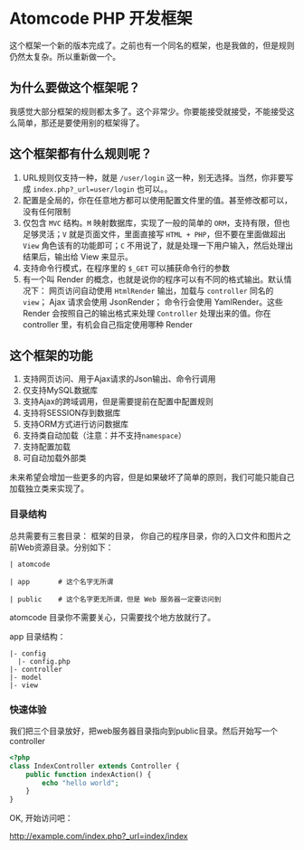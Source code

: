 Atomcode PHP 开发框架
========
这个框架一个新的版本完成了。之前也有一个同名的框架，也是我做的，但是规则仍然太复杂。所以重新做一个。

为什么要做这个框架呢？
--------
我感觉大部分框架的规则都太多了。这个非常少。你要能接受就接受，不能接受这么简单，那还是要使用别的框架得了。

这个框架都有什么规则呢？
--------

1. URL规则仅支持一种，就是 `/user/login` 这一种，别无选择。当然，你非要写成 `index.php?_url=user/login` 也可以。。
2. 配置是全局的，你在任意地方都可以使用配置文件里的值。甚至修改都可以，没有任何限制
3. 仅包含 `MVC` 结构。`M` 映射数据库，实现了一般的简单的 `ORM`，支持有限，但也足够灵活；`V` 就是页面文件，里面直接写 `HTML + PHP`，但不要在里面做超出 `View` 角色该有的功能即可；`C` 不用说了，就是处理一下用户输入，然后处理出结果后，输出给 View 来显示。
4. 支持命令行模式，在程序里的 `$_GET` 可以捕获命令行的参数
5. 有一个叫 Render 的概念，也就是说你的程序可以有不同的格式输出。默认情况下： 网页访问自动使用 `HtmlRender` 输出，加载与 `controller` 同名的 `view`； Ajax 请求会使用 JsonRender； 命令行会使用 YamlRender。这些 Render 会按照自己的输出格式来处理 `Controller` 处理出来的值。你在 controller 里，有机会自己指定使用哪种 Render

这个框架的功能
--------
1. 支持网页访问、用于Ajax请求的Json输出、命令行调用
1. 仅支持MySQL数据库
1. 支持Ajax的跨域调用，但是需要提前在配置中配置规则
1. 支持将SESSION存到数据库
1. 支持ORM方式进行访问数据库
1. 支持类自动加载（注意：并不支持`namespace`）
1. 支持配置加载
1. 可自动加载外部类

未来希望会增加一些更多的内容，但是如果破坏了简单的原则，我们可能只能自己加载独立类来实现了。

### 目录结构

总共需要有三套目录： 框架的目录， 你自己的程序目录，你的入口文件和图片之前Web资源目录。分别如下：

	| atomcode
	
	| app		# 这个名字无所谓
	
	| public	# 这个名字更无所谓，但是 Web 服务器一定要访问到

atomcode 目录你不需要关心，只需要找个地方放就行了。

app 目录结构：

	|- config
	  |- config.php
	|- controller
	|- model
	|- view


### 快速体验

我们把三个目录放好，把web服务器目录指向到public目录。然后开始写一个 controller
``` php
<?php
class IndexController extends Controller {
	public function indexAction() {
		echo "hello world";
	}
}
```
OK, 开始访问吧：

http://example.com/index.php?_url=index/index
